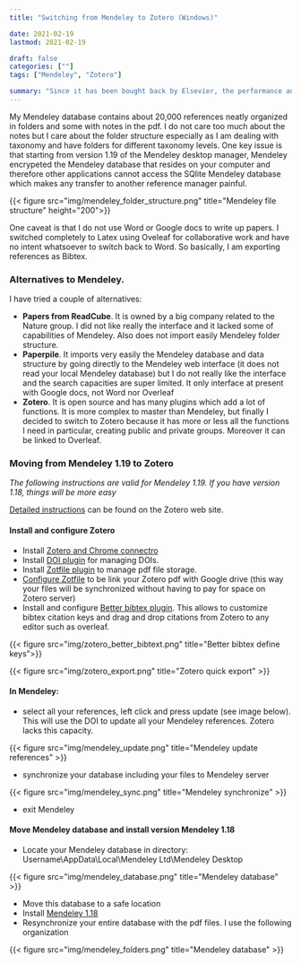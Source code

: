 ```yaml
---
title: "Switching from Mendeley to Zotero (Windows)"

date: 2021-02-19
lastmod: 2021-02-19

draft: false
categories: [""]
tags: ["Mendeley", "Zotero"]

summary: "Since it has been bought back by Elsevier, the performance and capabilities of Mendeley have been going down.  Last straw is the abandon of pad supports (Android, Apple) since March 15 2021. So it is really time to move to something else."
---
```


My Mendeley database contains about 20,000 references neatly organized in folders and some with notes in the pdf. I do not care too much about the notes but I care about the folder structure especially as I am dealing with taxonomy and have folders for different taxonomy levels.  One key issue is that starting from version 1.19 of the Mendeley desktop manager, Mendeley encrypeted the Mendeley database that resides on your computer and therefore other applications cannot access the SQlite Mendeley database which makes any transfer to another reference manager painful.


{{< figure src="img/mendeley_folder_structure.png" title="Mendeley file structure"  height="200">}}

One caveat is that I do not use Word or Google docs to write up papers.  I switched completely to Latex using Oveleaf for collaborative work and have no intent whatsoever to switch back to Word.  So basically, I am exporting references as Bibtex.  

### Alternatives to Mendeley.

I have tried a couple of alternatives:

* **Papers from ReadCube**.  It is owned by a big company related to the Nature group.  I did not like really the interface and it lacked some of capabilities of Mendeley.  Also does not import easily Mendeley folder structure.
* **Paperpile**.  It imports very easily the Mendeley database and data structure by going directly to the Mendeley web interface (it does not read your local Mendeley database) but I do not really like the interface and the search capacities are super limited. It only interface at present with Google docs, not Word nor Overleaf
* **Zotero**. It is open source and has many plugins which add a lot of functions.  It is more complex to master than Mendeley, but finally I decided to switch to Zotero because it has more or less all the functions I need in particular, creating public and private groups.  Moreover it can be linked to Overleaf.

### Moving from Mendeley 1.19 to Zotero

_The following instructions are valid for Mendeley 1.19.  If you have version 1.18, things will be more easy_

[Detailed instructions](https://www.zotero.org/support/kb/mendeley_import) can be found on the Zotero web site.

#### Install and configure Zotero
* Install [Zotero and Chrome connectro](https://www.zotero.org/download/)
* Install [DOI plugin](https://github.com/bwiernik/zotero-shortdoi) for managing DOIs.
* Install [Zotfile plugin](http://zotfile.com/) to manage pdf file storage.
* [Configure Zotfile](https://tomsaunders.co.nz/zotero-with-google-drive/#:~:text=Head%20over%20to%20Google%20Drive,to%20be%20on%20your%20PC.) to be link your Zotero pdf with Google drive (this way your files will be synchronized without having to pay for space on Zotero server)
* Install and configure [Better bibtex plugin](https://retorque.re/zotero-better-bibtex/). This allows to customize bibtex citation keys and drag and drop citations from Zotero to any editor such as overleaf.

{{< figure src="img/zotero_better_bibtext.png" title="Better bibtex define keys">}}

{{< figure src="img/zotero_export.png" title="Zotero quick export" >}}

#### In Mendeley:

* select all your references, left click and press update (see image below). This will use the DOI to update all your Mendeley references.  Zotero lacks this capacity.

{{< figure src="img/mendeley_update.png" title="Mendeley update references" >}}

* synchronize your database including your files to Mendeley server

{{< figure src="img/mendeley_sync.png" title="Mendeley synchronize" >}}

* exit Mendeley

#### Move Mendeley database and install version Mendeley 1.18

* Locate your Mendeley database in directory: Username\AppData\Local\Mendeley Ltd\Mendeley Desktop

{{< figure src="img/mendeley_database.png" title="Mendeley database" >}}

* Move this database to a safe location
* Install [Mendeley 1.18](https://www.zotero.org/support/kb/mendeley_import)
* Resynchronize your entire database with the pdf files. I use the following organization

{{< figure src="img/mendeley_folders.png" title="Mendeley database" >}}